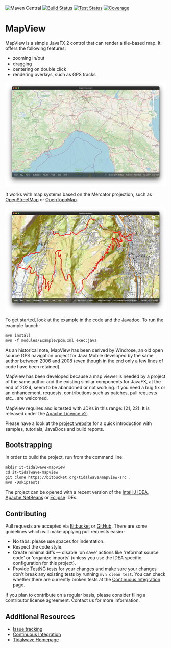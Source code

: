 ![Maven Central](https://img.shields.io/maven-central/v/it.tidalwave.mapview/it-tidalwave-mapview.svg)
[![Build Status](https://img.shields.io/jenkins/s/http/services.tidalwave.it/ci/job/MapView_Build_from_Scratch.svg)](https://services.tidalwave.it/ci/view/MapView)
[![Test Status](https://img.shields.io/jenkins/t/http/services.tidalwave.it/ci/job/MapView.svg)](https://services.tidalwave.it/ci/view/MapView)
[![Coverage](https://img.shields.io/jenkins/c/http/services.tidalwave.it/ci/job/MapView.svg)](https://services.tidalwave.it/ci/view/MapView)

MapView
================================

MapView is a simple JavaFX 2 control that can render a tile-based map. It offers the following features:

+ zooming in/out
+ dragging
+ centering on double click
+ rendering overlays, such as GPS tracks

![image](src/site/resources/images/Screenshot1.png)

It works with map systems based on the Mercator projection, such as [OpenStreetMap](https://openstreetmap.org) or [OpenTopoMap](https://opentopomap.org/).

![image](src/site/resources/images/Screenshot2.png)

To get started, look at the example in the code and the
[Javadoc](http://tidalwave.it/projects/mapview/latest/it-tidalwave-mapview-modules/mapview-javafx/apidocs/index.html).
To run the example launch:

```shell
mvn install
mvn -f modules/Example/pom.xml exec:java
```

As an historical note, MapView has been derived by Windrose, an old open source GPS navigation project for Java Mobile developed by the same author between
2006 and 2008 (even though in the end only a few lines of code have been retained).

MapView has been developed because a map viewer is needed by a project of the same author and the existing similar components for JavaFX, at the end of 2024,
seem to be abandoned or not working. If you need a bug fix or an enhancement, requests, contributions such as patches, pull requests etc... are welcomed.

MapView requires and is tested with JDKs in this range: [21, 22).
It is released under the [Apache Licence v2](https://www.apache.org/licenses/LICENSE-2.0.txt).

Please have a look at the [project website](https://tidalwave.bitbucket.io/mapview/) for a quick introduction with samples, tutorials, JavaDocs and build reports.


Bootstrapping
-------------

In order to build the project, run from the command line:

```shell
mkdir it-tidalwave-mapview
cd it-tidalwave-mapview
git clone https://bitbucket.org/tidalwave/mapview-src .
mvn -DskipTests
```

The project can be opened with a recent version of the [IntelliJ IDEA](https://www.jetbrains.com/idea/), 
[Apache NetBeans](https://netbeans.apache.org/) or [Eclipse](https://www.eclipse.org/ide/) IDEs.


Contributing
------------

Pull requests are accepted via [Bitbucket](https://bitbucket.org/tidalwave/mapview-src) or [GitHub](https://github.com/tidalwave-it/mapview-src). There are some guidelines which will make 
applying pull requests easier:

* No tabs: please use spaces for indentation.
* Respect the code style.
* Create minimal diffs — disable 'on save' actions like 'reformat source code' or 'organize imports' (unless you use the IDEA specific configuration for 
  this project).
* Provide [TestNG](https://testng.org/doc/) tests for your changes and make sure your changes don't break any existing tests by running
```mvn clean test```. You can check whether there are currently broken tests at the [Continuous Integration](http://services.tidalwave.it/ci/view/MapView) page.

If you plan to contribute on a regular basis, please consider filing a contributor license agreement. Contact us for
 more information.


Additional Resources
--------------------

* [Issue tracking](http://services.tidalwave.it/jira/browse/MV)
* [Continuous Integration](http://services.tidalwave.it/ci/view/MapView)
* [Tidalwave Homepage](http://tidalwave.it)
